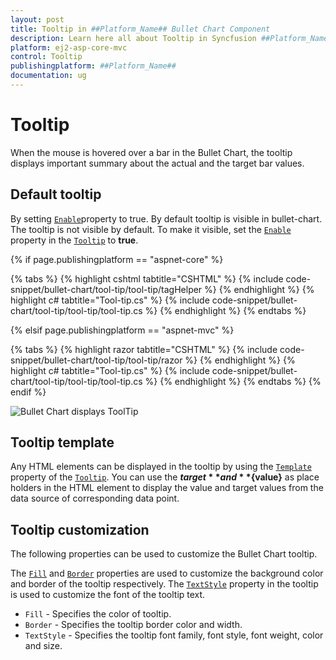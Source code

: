 ```yaml
---
layout: post
title: Tooltip in ##Platform_Name## Bullet Chart Component
description: Learn here all about Tooltip in Syncfusion ##Platform_Name## Bullet Chart component of Syncfusion Essential JS 2 and more.
platform: ej2-asp-core-mvc
control: Tooltip
publishingplatform: ##Platform_Name##
documentation: ug
---
```



# Tooltip

When the mouse is hovered over a bar in the Bullet Chart, the tooltip displays important summary about the actual and the target bar values.

## Default tooltip

By setting [`Enable`](https://help.syncfusion.com/cr/aspnetmvc-js2/Syncfusion.EJ2.Charts.BulletChartBulletTooltipSettings.html#Syncfusion_EJ2_Charts_BulletChartBulletTooltipSettings_Enable)property to true. By default tooltip is visible in bullet-chart. The tooltip is not visible by default. To make it visible, set the [`Enable`](https://help.syncfusion.com/cr/aspnetmvc-js2/Syncfusion.EJ2.Charts.BulletChartBulletTooltipSettings.html#Syncfusion_EJ2_Charts_BulletChartBulletTooltipSettings_Enable) property in the [`Tooltip`](https://help.syncfusion.com/cr/aspnetmvc-js2/Syncfusion.EJ2.Charts.BulletChart.html#Syncfusion_EJ2_Charts_BulletChart_Tooltip) to **true**.

{% if page.publishingplatform == "aspnet-core" %}

{% tabs %}
{% highlight cshtml tabtitle="CSHTML" %}
{% include code-snippet/bullet-chart/tool-tip/tool-tip/tagHelper %}
{% endhighlight %}
{% highlight c# tabtitle="Tool-tip.cs" %}
{% include code-snippet/bullet-chart/tool-tip/tool-tip/tool-tip.cs %}
{% endhighlight %}
{% endtabs %}

{% elsif page.publishingplatform == "aspnet-mvc" %}

{% tabs %}
{% highlight razor tabtitle="CSHTML" %}
{% include code-snippet/bullet-chart/tool-tip/tool-tip/razor %}
{% endhighlight %}
{% highlight c# tabtitle="Tool-tip.cs" %}
{% include code-snippet/bullet-chart/tool-tip/tool-tip/tool-tip.cs %}
{% endhighlight %}
{% endtabs %}
{% endif %}



![Bullet Chart displays ToolTip](images/blazor-bulletchart-tooltip.png)

## Tooltip template

Any HTML elements can be displayed in the tooltip by using the [`Template`](https://help.syncfusion.com/cr/aspnetmvc-js2/Syncfusion.EJ2.Charts.BulletChartBulletTooltipSettings.html#Syncfusion_EJ2_Charts_BulletChartBulletTooltipSettings_Template) property of the [`Tooltip`](https://help.syncfusion.com/cr/aspnetmvc-js2/Syncfusion.EJ2.Charts.BulletChart.html#Syncfusion_EJ2_Charts_BulletChart_Tooltip). You can use the **${target}** and **${value}** as place holders in the HTML element to display the value and target values from the data source of corresponding data point.

## Tooltip customization

The following properties can be used to customize the Bullet Chart tooltip.

The [`Fill`](https://help.syncfusion.com/cr/aspnetmvc-js2/Syncfusion.EJ2.Charts.BulletChartBulletTooltipSettings.html#Syncfusion_EJ2_Charts_BulletChartBulletTooltipSettings_Fill) and [`Border`](https://help.syncfusion.com/cr/aspnetmvc-js2/Syncfusion.EJ2.Charts.BulletChartBulletTooltipSettings.html#Syncfusion_EJ2_Charts_BulletChartBulletTooltipSettings_Border) properties are used to customize the background color and border of the tooltip respectively. The [`TextStyle`](https://help.syncfusion.com/cr/aspnetmvc-js2/Syncfusion.EJ2.Charts.BulletChartBulletTooltipSettings.html#Syncfusion_EJ2_Charts_BulletChartBulletTooltipSettings_TextStyle) property in the tooltip is used to customize the font of the tooltip text.
* `Fill` - Specifies the color of tooltip.
* `Border` - Specifies the tooltip border color and width.
* `TextStyle` - Specifies the tooltip font family, font style, font weight, color and size.
